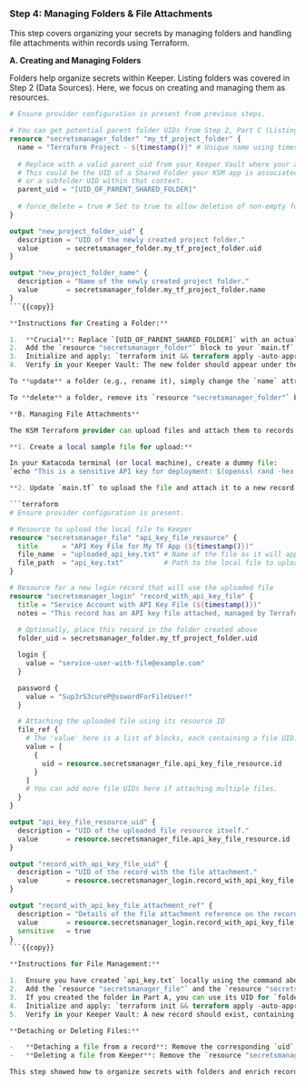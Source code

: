 ### Step 4: Managing Folders & File Attachments

This step covers organizing your secrets by managing folders and handling file attachments within records using Terraform.

**A. Creating and Managing Folders**

Folders help organize secrets within Keeper. Listing folders was covered in Step 2 (Data Sources). Here, we focus on creating and managing them as resources.

```terraform
# Ensure provider configuration is present from previous steps.

# You can get potential parent folder UIDs from Step 2, Part C (Listing Folders)
resource "secretsmanager_folder" "my_tf_project_folder" {
  name = "Terraform Project - ${timestamp()}" # Unique name using timestamp
  
  # Replace with a valid parent_uid from your Keeper Vault where your app has rights.
  # This could be the UID of a Shared Folder your KSM app is associated with,
  # or a subfolder UID within that context.
  parent_uid = "[UID_OF_PARENT_SHARED_FOLDER]"
  
  # force_delete = true # Set to true to allow deletion of non-empty folders. Use with caution.
}

output "new_project_folder_uid" {
  description = "UID of the newly created project folder."
  value       = secretsmanager_folder.my_tf_project_folder.uid
}

output "new_project_folder_name" {
  description = "Name of the newly created project folder."
  value       = secretsmanager_folder.my_tf_project_folder.name
}
```{{copy}}

**Instructions for Creating a Folder:**

1.  **Crucial**: Replace `[UID_OF_PARENT_SHARED_FOLDER]` with an actual `folder_uid` from your Keeper Vault. This should typically be the UID of the Shared Folder your KSM application has permissions to, or a subfolder within it. You can get this from the `data "secretsmanager_folders"` output shown in Step 2.
2.  Add the `resource "secretsmanager_folder"` block to your `main.tf`.
3.  Initialize and apply: `terraform init && terraform apply -auto-approve`{{execute}}
4.  Verify in your Keeper Vault: The new folder should appear under the parent folder you specified.

To **update** a folder (e.g., rename it), simply change the `name` attribute in the resource block and re-apply. Terraform will plan an update.

To **delete** a folder, remove its `resource "secretsmanager_folder"` block from `main.tf` and apply. Note the `force_delete` attribute if you need to delete non-empty folders (use with extreme caution).

**B. Managing File Attachments**

The KSM Terraform provider can upload files and attach them to records.

**1. Create a local sample file for upload:**

In your Katacoda terminal (or local machine), create a dummy file:
`echo "This is a sensitive API key for deployment: $(openssl rand -hex 16)" > api_key.txt`{{execute}}

**2. Update `main.tf` to upload the file and attach it to a new record:**

```terraform
# Ensure provider configuration is present.

# Resource to upload the local file to Keeper
resource "secretsmanager_file" "api_key_file_resource" {
  title      = "API Key File for My TF App (${timestamp()})"
  file_name  = "uploaded_api_key.txt" # Name of the file as it will appear in Keeper
  file_path  = "api_key.txt"          # Path to the local file to upload
}

# Resource for a new login record that will use the uploaded file
resource "secretsmanager_login" "record_with_api_key_file" {
  title = "Service Account with API Key File (${timestamp()})"
  notes = "This record has an API key file attached, managed by Terraform."
  
  # Optionally, place this record in the folder created above
  folder_uid = secretsmanager_folder.my_tf_project_folder.uid

  login {
    value = "service-user-with-file@example.com"
  }

  password {
    value = "Sup3rS3cureP@sswordForFileUser!"
  }

  # Attaching the uploaded file using its resource ID
  file_ref {
    # The 'value' here is a list of blocks, each containing a file UID.
    value = [
      {
        uid = resource.secretsmanager_file.api_key_file_resource.id
      }
    ]
    # You can add more file UIDs here if attaching multiple files.
  }
}

output "api_key_file_resource_uid" {
  description = "UID of the uploaded file resource itself."
  value       = resource.secretsmanager_file.api_key_file_resource.id
}

output "record_with_api_key_file_uid" {
  description = "UID of the record with the file attachment."
  value       = resource.secretsmanager_login.record_with_api_key_file.id
}

output "record_with_api_key_file_attachment_ref" {
  description = "Details of the file attachment reference on the record."
  value       = resource.secretsmanager_login.record_with_api_key_file.file_ref[0].value[0]
  sensitive   = true
}
```{{copy}}

**Instructions for File Management:**

1.  Ensure you have created `api_key.txt` locally using the command above.
2.  Add the `resource "secretsmanager_file"` and the `resource "secretsmanager_login" "record_with_api_key_file"` blocks to your `main.tf`.
3.  If you created the folder in Part A, you can use its UID for `folder_uid` in the record (as shown with `secretsmanager_folder.my_tf_project_folder.uid`). Otherwise, provide a valid folder UID or remove the line.
4.  Initialize and apply: `terraform init && terraform apply -auto-approve`{{execute}}
5.  Verify in your Keeper Vault: A new record should exist, containing the uploaded file.

**Detaching or Deleting Files:**

-   **Detaching a file from a record**: Remove the corresponding `uid` from the `file_ref.value` list within the record resource and apply. The file resource itself remains in Keeper if not deleted separately.
-   **Deleting a file from Keeper**: Remove the `resource "secretsmanager_file" "api_key_file_resource"` block and apply. If the file is still referenced by other records (even those not managed by this Terraform config), Keeper's policies will determine behavior (e.g., it might prevent deletion or orphan the reference).

This step showed how to organize secrets with folders and enrich records with file attachments, all managed through Terraform. 